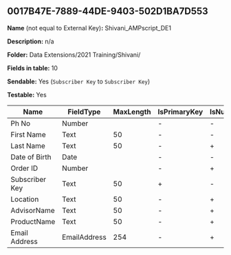 ## 0017B47E-7889-44DE-9403-502D1BA7D553

**Name** (not equal to External Key)**:** Shivani_AMPscript_DE1

**Description:** n/a

**Folder:** Data Extensions/2021 Training/Shivani/

**Fields in table:** 10

**Sendable:** Yes (`Subscriber Key` to `Subscriber Key`)

**Testable:** Yes

| Name | FieldType | MaxLength | IsPrimaryKey | IsNullable | DefaultValue |
| --- | --- | --- | --- | --- | --- |
| Ph No | Number |  | - | - |  |
| First Name | Text | 50 | - | - |  |
| Last Name | Text | 50 | - | + |  |
| Date of Birth | Date |  | - | - |  |
| Order ID | Number |  | - | + |  |
| Subscriber Key | Text | 50 | + | - |  |
| Location | Text | 50 | - | + |  |
| AdvisorName | Text | 50 | - | + |  |
| ProductName | Text | 50 | - | + |  |
| Email Address | EmailAddress | 254 | - | + |  |

